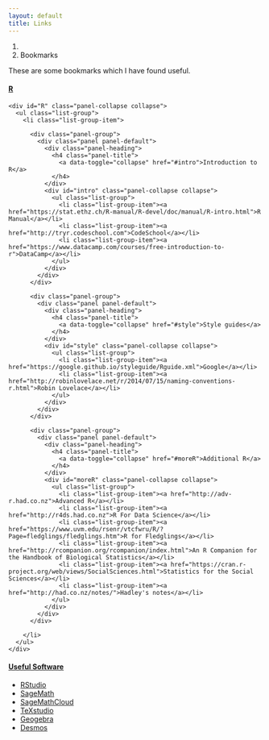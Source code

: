 ```yaml
---
layout: default
title: Links
---
```


<ol class="breadcrumb">
  <li><a href="/"><i class="fa fa-home"></i></a></li>
  <li class="active">Bookmarks</li>
</ol>

These are some bookmarks which I have found useful.

<div class="panel-group">
  <div class="panel panel-default">
    <div class="panel-heading">
      <h4 class="panel-title">
        <a data-toggle="collapse" href="#R">R</a>
      </h4>
    </div>

    <div id="R" class="panel-collapse collapse">
      <ul class="list-group">
        <li class="list-group-item">

          <div class="panel-group">
            <div class="panel panel-default">
              <div class="panel-heading">
                <h4 class="panel-title">
                  <a data-toggle="collapse" href="#intro">Introduction to R</a>
                </h4>
              </div>
              <div id="intro" class="panel-collapse collapse">
                <ul class="list-group">
                  <li class="list-group-item"><a href="https://stat.ethz.ch/R-manual/R-devel/doc/manual/R-intro.html">R Manual</a></li>
                  <li class="list-group-item"><a href="http://tryr.codeschool.com">CodeSchool</a></li>
                  <li class="list-group-item"><a href="https://www.datacamp.com/courses/free-introduction-to-r">DataCamp</a></li>
                </ul>
              </div>
            </div>
          </div>

          <div class="panel-group">
            <div class="panel panel-default">
              <div class="panel-heading">
                <h4 class="panel-title">
                  <a data-toggle="collapse" href="#style">Style guides</a>
                </h4>
              </div>
              <div id="style" class="panel-collapse collapse">
                <ul class="list-group">
                  <li class="list-group-item"><a href="https://google.github.io/styleguide/Rguide.xml">Google</a></li>
                  <li class="list-group-item"><a href="http://robinlovelace.net/r/2014/07/15/naming-conventions-r.html">Robin Lovelace</a></li>
                </ul>
              </div>
            </div>
          </div>

          <div class="panel-group">
            <div class="panel panel-default">
              <div class="panel-heading">
                <h4 class="panel-title">
                  <a data-toggle="collapse" href="#moreR">Additional R</a>
                </h4>
              </div>
              <div id="moreR" class="panel-collapse collapse">
                <ul class="list-group">
                  <li class="list-group-item"><a href="http://adv-r.had.co.nz">Advanced R</a></li>
                  <li class="list-group-item"><a href="http://r4ds.had.co.nz">R For Data Science</a></li>
                  <li class="list-group-item"><a href="https://www.uvm.edu/rsenr/vtcfwru/R/?Page=fledglings/fledglings.htm">R for Fledglings</a></li>
                  <li class="list-group-item"><a href="http://rcompanion.org/rcompanion/index.html">An R Companion for the Handbook of Biological Statistics</a></li>
                  <li class="list-group-item"><a href="https://cran.r-project.org/web/views/SocialSciences.html">Statistics for the Social Sciences</a></li>
                  <li class="list-group-item"><a href="http://had.co.nz/notes/">Hadley's notes</a></li>
                </ul>
              </div>
            </div>
          </div>

        </li>
      </ul>
    </div>
  </div>
</div>

<div class="panel-group">
  <div class="panel panel-default">
    <div class="panel-heading">
      <h4 class="panel-title">
        <a data-toggle="collapse" href="#software">Useful Software</a>
      </h4>
    </div>
    <div id="software" class="panel-collapse collapse">
      <ul class="list-group">
        <li class="list-group-item"><a href="rstudio.com">RStudio</a></li>
        <li class="list-group-item"><a href="http://www.sagemath.org">SageMath</a></li>
        <li class="list-group-item"><a href="https://cloud.sagemath.com">SageMathCloud</a></li>
        <li class="list-group-item"><a href="http://texstudio.sourceforge.net">TeXstudio</a></li>
        <li class="list-group-item"><a href="https://www.geogebra.org">Geogebra</a></li>
        <li class="list-group-item"><a href="https://www.desmos.com">Desmos</a></li>
      </ul>
    </div>
  </div>
</div>

<!--
<div class="panel-group">
  <div class="panel panel-default">
    <div class="panel-heading">
      <h4 class="panel-title">
        <a data-toggle="collapse" href="#collapse3">List 3</a>
      </h4>
    </div>
    <div id="collapse3" class="panel-collapse collapse">
      <ul class="list-group">
        <li class="list-group-item">One</li>
        <li class="list-group-item">Two</li>
        <li class="list-group-item">Three</li>
      </ul>
    </div>
  </div>
</div>
-->
